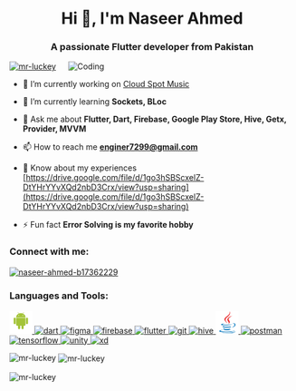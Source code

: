 <h1 align="center">Hi 👋, I'm Naseer Ahmed</h1>
<h3 align="center">A passionate Flutter developer from Pakistan</h3>
<img align="right" alt="Coding" width="400" src="[https://cdn.dribbble.com/users/116207...](https://cdn.dribbble.com/users/1162077/screenshots/3848914/programmer.gif)">

<p align="left"> <a href="https://github.com/ryo-ma/github-profile-trophy"><img src="https://github-profile-trophy.vercel.app/?username=mr-luckey" alt="mr-luckey" /></a> </p>

- 🔭 I’m currently working on [Cloud Spot Music](https://play.google.com/store/apps/details?id=com.appware.cloudSpot)

- 🌱 I’m currently learning **Sockets, BLoc**

- 💬 Ask me about **Flutter, Dart, Firebase, Google Play Store, Hive, Getx, Provider, MVVM**

- 📫 How to reach me **enginer7299@gmail.com**

- 📄 Know about my experiences [https://drive.google.com/file/d/1go3hSBScxelZ-DtYHrYYvXQd2nbD3Crx/view?usp=sharing](https://drive.google.com/file/d/1go3hSBScxelZ-DtYHrYYvXQd2nbD3Crx/view?usp=sharing)

- ⚡ Fun fact **Error Solving is my favorite hobby**

<h3 align="left">Connect with me:</h3>
<p align="left">
<a href="https://linkedin.com/in/naseer-ahmed-b17362229" target="blank"><img align="center" src="https://raw.githubusercontent.com/rahuldkjain/github-profile-readme-generator/master/src/images/icons/Social/linked-in-alt.svg" alt="naseer-ahmed-b17362229" height="30" width="40" /></a>
</p>

<h3 align="left">Languages and Tools:</h3>
<p align="left"> <a href="https://developer.android.com" target="_blank" rel="noreferrer"> <img src="https://raw.githubusercontent.com/devicons/devicon/master/icons/android/android-original-wordmark.svg" alt="android" width="40" height="40"/> </a> <a href="https://dart.dev" target="_blank" rel="noreferrer"> <img src="https://www.vectorlogo.zone/logos/dartlang/dartlang-icon.svg" alt="dart" width="40" height="40"/> </a> <a href="https://www.figma.com/" target="_blank" rel="noreferrer"> <img src="https://www.vectorlogo.zone/logos/figma/figma-icon.svg" alt="figma" width="40" height="40"/> </a> <a href="https://firebase.google.com/" target="_blank" rel="noreferrer"> <img src="https://www.vectorlogo.zone/logos/firebase/firebase-icon.svg" alt="firebase" width="40" height="40"/> </a> <a href="https://flutter.dev" target="_blank" rel="noreferrer"> <img src="https://www.vectorlogo.zone/logos/flutterio/flutterio-icon.svg" alt="flutter" width="40" height="40"/> </a> <a href="https://git-scm.com/" target="_blank" rel="noreferrer"> <img src="https://www.vectorlogo.zone/logos/git-scm/git-scm-icon.svg" alt="git" width="40" height="40"/> </a> <a href="https://hive.apache.org/" target="_blank" rel="noreferrer"> <img src="https://www.vectorlogo.zone/logos/apache_hive/apache_hive-icon.svg" alt="hive" width="40" height="40"/> </a> <a href="https://www.java.com" target="_blank" rel="noreferrer"> <img src="https://raw.githubusercontent.com/devicons/devicon/master/icons/java/java-original.svg" alt="java" width="40" height="40"/> </a> <a href="https://postman.com" target="_blank" rel="noreferrer"> <img src="https://www.vectorlogo.zone/logos/getpostman/getpostman-icon.svg" alt="postman" width="40" height="40"/> </a> <a href="https://www.tensorflow.org" target="_blank" rel="noreferrer"> <img src="https://www.vectorlogo.zone/logos/tensorflow/tensorflow-icon.svg" alt="tensorflow" width="40" height="40"/> </a> <a href="https://unity.com/" target="_blank" rel="noreferrer"> <img src="https://www.vectorlogo.zone/logos/unity3d/unity3d-icon.svg" alt="unity" width="40" height="40"/> </a> <a href="https://www.adobe.com/products/xd.html" target="_blank" rel="noreferrer"> <img src="https://cdn.worldvectorlogo.com/logos/adobe-xd.svg" alt="xd" width="40" height="40"/> </a> </p>

<p><img align="left" src="https://github-readme-stats.vercel.app/api/top-langs?username=mr-luckey&show_icons=true&locale=en&layout=compact" alt="mr-luckey" /></p>

<p>&nbsp;<img align="center" src="https://github-readme-stats.vercel.app/api?username=mr-luckey&show_icons=true&locale=en" alt="mr-luckey" /></p>

<p><img align="center" src="https://github-readme-streak-stats.herokuapp.com/?user=mr-luckey&" alt="mr-luckey" /></p>
